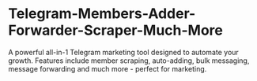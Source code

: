 # Telegram-Members-Adder-Forwarder-Scraper-Much-More
A powerful all-in-1 Telegram marketing tool designed to automate your growth. Features include member scraping, auto-adding, bulk messaging, message forwarding and much more - perfect for marketing.
